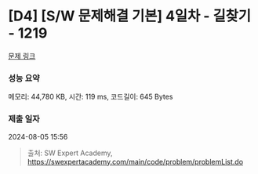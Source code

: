 # [D4] [S/W 문제해결 기본] 4일차 - 길찾기 - 1219 

[문제 링크](https://swexpertacademy.com/main/code/problem/problemDetail.do?contestProbId=AV14geLqABQCFAYD) 

### 성능 요약

메모리: 44,780 KB, 시간: 119 ms, 코드길이: 645 Bytes

### 제출 일자

2024-08-05 15:56



> 출처: SW Expert Academy, https://swexpertacademy.com/main/code/problem/problemList.do